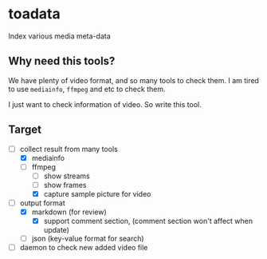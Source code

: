 # toadata

Index various media meta-data

## Why need this tools?

We have plenty of video format, and so many tools to check them. I am tired to use `mediainfo`, `ffmpeg` and etc to check them.

I just want to check information of video. So write this tool.

## Target

- [ ] collect result from many tools
    - [x] mediainfo
    - [ ] ffmpeg
        - [ ] show streams
        - [ ] show frames
        - [x] capture sample picture for video
- [ ] output format
    - [x] markdown (for review)
        - [x] support comment section, (comment section won't affect when update)
    - [ ] json (key-value format for search)
- [ ] daemon to check new added video file
